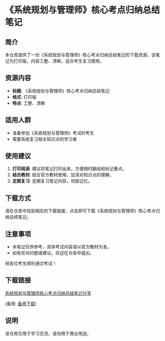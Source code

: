 # 《系统规划与管理师》核心考点归纳总结笔记

## 简介

本仓库提供了一份《系统规划与管理师》核心考点归纳总结笔记的下载资源。该笔记为打印版，内容工整、清晰，适合考生复习使用。

## 资源内容

- **标题**: 《系统规划与管理师》核心考点归纳总结笔记
- **格式**: 打印版
- **特点**: 工整、清晰

## 适用人群

- 准备参加《系统规划与管理师》考试的考生
- 需要系统复习相关知识点的学习者

## 使用建议

1. **打印阅读**: 建议将笔记打印出来，方便随时翻阅和标记重点。
2. **结合教材**: 结合官方教材使用，加深对知识点的理解。
3. **定期复习**: 定期复习笔记内容，巩固记忆。

## 下载方式

请在仓库中找到相应的下载链接，点击即可下载《系统规划与管理师》核心考点归纳总结笔记。

## 注意事项

- 本笔记仅供参考，具体考试内容请以官方教材为准。
- 如有任何问题或建议，欢迎在仓库中提出。

祝各位考生顺利通过考试！

## 下载链接
[系统规划与管理师核心考点归纳总结笔记分享](https://pan.quark.cn/s/19276a88d9d0) 

(备用: [备用下载](https://pan.baidu.com/s/1L5DJg-faKoxbix4Yp9Fi0w?pwd=1234))

## 说明

该仓库仅用于学习交流，请勿用于商业用途。
